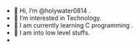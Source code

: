 - 👋 Hi, I’m @holywater0814  .
- 👀 I’m interested in Technology.
- 🌱 I am currently learning C programming .
- 💞️ I am into low level stuffs.
- 
 

<!---
holywater0814/holywater0814 is a ✨ special ✨ repository because its `README.md` (this file) appears on your GitHub profile.
You can click the Preview link to take a look at your changes.
--->

